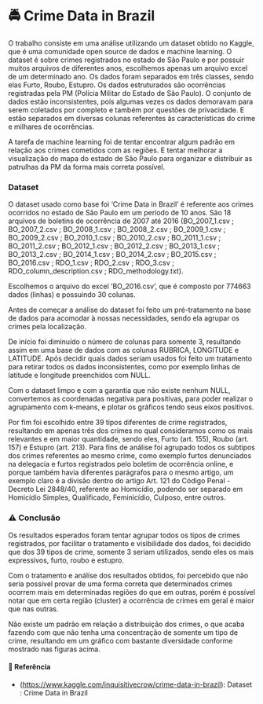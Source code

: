 # :oncoming_police_car: Crime Data in Brazil
O trabalho consiste em uma análise utilizando um dataset obtido no Kaggle, que
é uma comunidade open source de dados e machine learning. O dataset é sobre
crimes registrados no estado de São Paulo e por possuir muitos arquivos de diferentes
anos, escolhemos apenas um arquivo excel de um determinado ano. Os dados foram
separados em três classes, sendo elas Furto, Roubo, Estupro. Os dados estruturados
são ocorrências registradas pela PM (Polícia Militar do Estado de São Paulo). O
conjunto de dados estão inconsistentes, pois algumas vezes os dados demoravam
para serem coletados por completo e também por questões de privacidade. E estão
separados em diversas colunas referentes às características do crime e milhares de
ocorrências.

A tarefa de machine learning foi de tentar encontrar algum padrão em relação aos crimes cometidos com as regiões. E tentar melhorar a visualização do mapa do
estado de São Paulo para organizar e distribuir as patrulhas da PM da forma mais
correta possível.

### Dataset
O dataset usado como base foi ‘Crime Data in Brazil’ é referente aos crimes
ocorridos no estado de São Paulo em um período de 10 anos. São 18 arquivos de
boletins de ocorrência de 2007 até 2016 (BO_2007_1.csv ; BO_2007_2.csv ;
BO_2008_1.csv ; BO_2008_2.csv ; BO_2009_1.csv ; BO_2009_2.csv ; BO_2010_1.csv ;
BO_2010_2.csv ; BO_2011_1.csv ; BO_2011_2.csv ; BO_2012_1.csv ; BO_2012_2.csv ;
BO_2013_1.csv ; BO_2013_2.csv ; BO_2014_1.csv ; BO_2014_2.csv ; BO_2015.csv ;
BO_2016.csv ; RDO_1.csv ; RDO_2.csv ; RDO_3.csv ; RDO_column_description.csv ;
RDO_methodology.txt).

Escolhemos o arquivo do excel ‘BO_2016.csv’, que é composto por 774663
dados (linhas) e possuindo 30 colunas.

Antes de começar a análise do dataset foi feito um pré-tratamento na base de
dados para acomodar à nossas necessidades, sendo ela agrupar os crimes pela
localização.

De início foi diminuído o número de colunas para somente 3, resultando assim
em uma base de dados com as colunas RUBRICA, LONGITUDE e LATITUDE. Após decidir
quais dados seriam usados foi feito um tratamento para retirar todos os dados
inconsistentes, como por exemplo linhas de latitude e longitude preenchidos com
NULL.

Com o dataset limpo e com a garantia que não existe nenhum NULL,
convertemos as coordenadas negativa para positivas, para poder realizar o
agrupamento com k-means, e plotar os gráficos tendo seus eixos positivos.

Por fim foi escolhido entre 39 tipos diferentes de crime registrados, resultando
em apenas três dos crimes no qual consideramos como os mais relevantes e em maior
quantidade, sendo eles, Furto (art. 155), Roubo (art. 157) e Estupro (art. 213). Para fins
de análise foi agrupado todos os subtipos dos crimes referentes ao mesmo crime,
como exemplo furtos denunciados na delegacia e furtos registrados pelo boletim de
ocorrência online, e porque também havia diferentes parágrafos para o mesmo artigo,
um exemplo claro é a divisão dentro do artigo Art. 121 do Código Penal - Decreto Lei
2848/40, referente ao Homicídio, podendo ser separado em Homicídio Simples,
Qualificado, Feminicídio, Culposo, entre outros.

### :warning: Conclusão
Os resultados esperados foram tentar agrupar todos os tipos de crimes
registrados, por facilitar o tratamento e visibilidade dos dados, foi decidido que dos 39
tipos de crime, somente 3 seriam utilizados, sendo eles os mais expressivos, furto,
roubo e estupro.

Com o tratamento e análise dos resultados obtidos, foi percebido que não seria
possível provar de uma forma correta que determinados crimes ocorrem mais em
determinadas regiões do que em outras, porém é possível notar que em certa região
(cluster) a ocorrência de crimes em geral é maior que nas outras.

Não existe um padrão em relação a distribuição dos crimes, o que acaba
fazendo com que não tenha uma concentração de somente um tipo de crime,
resultando em um gráfico com bastante diversidade conforme mostrado nas figuras
acima.

#### :construction: Referência
- (https://www.kaggle.com/inquisitivecrow/crime-data-in-brazil): Dataset : Crime Data in Brazil
